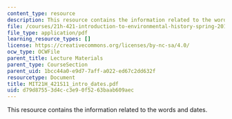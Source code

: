 ```yaml
---
content_type: resource
description: This resource contains the information related to the words and dates.
file: /courses/21h-421-introduction-to-environmental-history-spring-2011/d79d87553d4cc3e90f5263baab609aec_MIT21H_421S11_intro_dates.pdf
file_type: application/pdf
learning_resource_types: []
license: https://creativecommons.org/licenses/by-nc-sa/4.0/
ocw_type: OCWFile
parent_title: Lecture Materials
parent_type: CourseSection
parent_uid: 1bcc44a0-e9d7-7aff-a022-ed67c2dd632f
resourcetype: Document
title: MIT21H_421S11_intro_dates.pdf
uid: d79d8755-3d4c-c3e9-0f52-63baab609aec
---
```

This resource contains the information related to the words and dates.